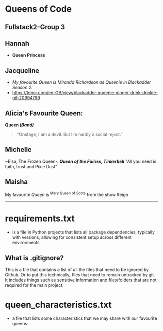 # Queens of Code
## Fullstack2-Group 3

## Hannah
- **Queen Princess**

## Jacqueline
- *My favourite Queen is Miranda Richardson as Queenie in Blackadder Season 2.*
- https://tenor.com/en-GB/view/blackadder-queenie-ginger-drink-drinkie-gif-20994799

## Alicia's Favourite Queen:
**Queen _(Band)_**
> “Onstage, I am a devil. But I’m hardly a social reject."

## Michelle
~Elsa, The Frozen Queen~
***Queen of the Fairies, Tinkerbell***
"All you need is faith, trust and Pixie Dust"

## Maisha
My favourite _Queen_ is 	<sup>Mary Queen of Scots</sup> from the show Reign 
**********************************************
 
# requirements.txt
-  is a file in Python projects that lists all package dependencies, typically with versions, allowing for consistent setup across different environments


 ## What is .gitignore?

 This is a file that contains a list of all the files that need to be ignored by Github.
 Or to put this technically, files that need to remain untracked by git.
 It includes things such as sensitive information and files/folders that are not required for the main project.

 # queen_characteristics.txt
 - a file that lists some characteristics that we may share with our favourite queens
